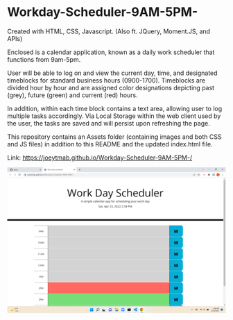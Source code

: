 # Workday-Scheduler-9AM-5PM-

Created with HTML, CSS, Javascript.
(Also ft. JQuery, Moment.JS, and APIs)

Enclosed is a calendar application, known as a daily work scheduler that functions from 9am-5pm.

User will be able to log on and view the current day, time, and designated timeblocks for standard business hours (0900-1700). Timeblocks are divided hour by hour and are assigned color designations depicting past (grey), future (green) and current (red) hours.

In addition, within each time block contains a text area, allowing user to log multiple tasks accordingly. Via Local Storage within the web client used by the user, the tasks are saved and will persist upon refreshing the page.

This repository contains an Assets folder (containing images and both CSS and JS files) in addition to this README and the updated index.html file.

Link: https://joeytmab.github.io/Workday-Scheduler-9AM-5PM-/

![CompletedScreenshot](./assets/screenshot.jpg "finished product")

